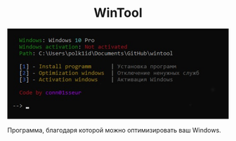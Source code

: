<h1 align="center">WinTool</h1>
<img src="https://github.com/conn01sseur/wintool/blob/main/img/photo_2024-04-12_06-11-54.jpg" alt="PNG" style="width:auto; height:auto"/>
<p>Программа, благодаря которой можно оптимизировать ваш Windows.</p>